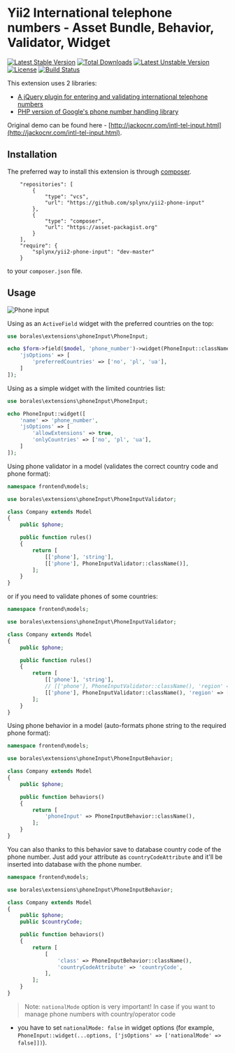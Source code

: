 Yii2 International telephone numbers - Asset Bundle, Behavior, Validator, Widget
================================================================================

[![Latest Stable Version](https://poser.pugx.org/borales/yii2-phone-input/v/stable.svg)](https://packagist.org/packages/borales/yii2-phone-input)
[![Total Downloads](https://poser.pugx.org/borales/yii2-phone-input/downloads.svg)](https://packagist.org/packages/borales/yii2-phone-input)
[![Latest Unstable Version](https://poser.pugx.org/borales/yii2-phone-input/v/unstable.svg)](https://packagist.org/packages/borales/yii2-phone-input)
[![License](https://poser.pugx.org/borales/yii2-phone-input/license.svg)](https://packagist.org/packages/borales/yii2-phone-input)
[![Build Status](https://travis-ci.org/Borales/yii2-phone-input.svg?branch=master)](https://travis-ci.org/Borales/yii2-phone-input)

This extension uses 2 libraries:

- [A jQuery plugin for entering and validating international telephone numbers](https://github.com/Bluefieldscom/intl-tel-input)
- [PHP version of Google's phone number handling library](https://github.com/giggsey/libphonenumber-for-php)

Original demo can be found here - [http://jackocnr.com/intl-tel-input.html](http://jackocnr.com/intl-tel-input.html).

## Installation

The preferred way to install this extension is through [composer](http://getcomposer.org/download/).

```
	"repositories": [
		{
			"type": "vcs",
			"url": "https://github.com/splynx/yii2-phone-input"
		},
		{
			"type": "composer",
			"url": "https://asset-packagist.org"
		}
	],
	"require": {
		"splynx/yii2-phone-input": "dev-master"
	}
```

to your `composer.json` file.

## Usage

![Phone input](screenshot.png "Phone input")

Using as an `ActiveField` widget with the preferred countries on the top:

```php
use borales\extensions\phoneInput\PhoneInput;

echo $form->field($model, 'phone_number')->widget(PhoneInput::className(), [
    'jsOptions' => [
        'preferredCountries' => ['no', 'pl', 'ua'],
    ]
]);
```

Using as a simple widget with the limited countries list:

```php
use borales\extensions\phoneInput\PhoneInput;

echo PhoneInput::widget([
    'name' => 'phone_number',
    'jsOptions' => [
        'allowExtensions' => true,
        'onlyCountries' => ['no', 'pl', 'ua'],
    ]
]);
```

Using phone validator in a model (validates the correct country code and phone format):

```php
namespace frontend\models;

use borales\extensions\phoneInput\PhoneInputValidator;

class Company extends Model
{
    public $phone;

    public function rules()
    {
        return [
            [['phone'], 'string'],
            [['phone'], PhoneInputValidator::className()],
        ];
    }
}
```

or if you need to validate phones of some countries:

```php
namespace frontend\models;

use borales\extensions\phoneInput\PhoneInputValidator;

class Company extends Model
{
    public $phone;

    public function rules()
    {
        return [
            [['phone'], 'string'],
            // [['phone'], PhoneInputValidator::className(), 'region' => 'UA'],
            [['phone'], PhoneInputValidator::className(), 'region' => ['PL', 'UA']],
        ];
    }
}
```

Using phone behavior in a model (auto-formats phone string to the required phone format):

```php
namespace frontend\models;

use borales\extensions\phoneInput\PhoneInputBehavior;

class Company extends Model
{
    public $phone;

    public function behaviors()
    {
        return [
            'phoneInput' => PhoneInputBehavior::className(),
        ];
    }
}
```

You can also thanks to this behavior save to database country code of the phone number. Just add your attribute as
`countryCodeAttribute` and it'll be inserted into database with the phone number.

```php
namespace frontend\models;

use borales\extensions\phoneInput\PhoneInputBehavior;

class Company extends Model
{
    public $phone;
    public $countryCode;

    public function behaviors()
    {
        return [
            [
                'class' => PhoneInputBehavior::className(),
                'countryCodeAttribute' => 'countryCode',
            ],
        ];
    }
}
```

> Note: `nationalMode` option is very important! In case if you want to manage phone numbers with country/operator code

- you have to set `nationalMode: false` in widget options
  (for example, `PhoneInput::widget(...options, ['jsOptions' => ['nationalMode' => false]])`).
